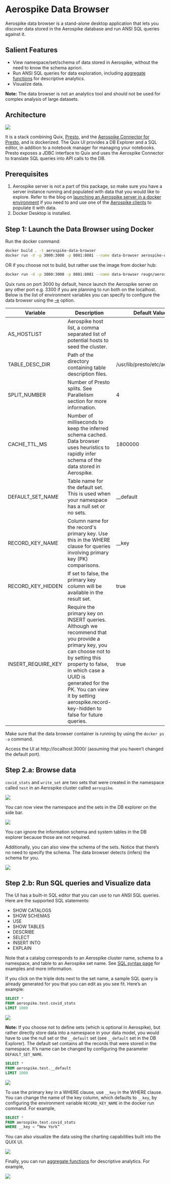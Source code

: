# Aerospike Data Browser

Aerospike data browser is a stand-alone desktop application that lets you discover data stored in the Aerospike database and run ANSI SQL queries against it.

## Salient Features
* View namespace/set/schema of data stored in Aerospike, without the need to know the schema apriori.
* Run ANSI SQL queries for data exploration, including [aggregate functions](https://trino.io/docs/current/functions/aggregate.html) for descriptive analytics.
* Visualize data.

**Note:** The data browser is not an analytics tool and should not be used for complex analysis of large datasets.

## Architecture
![](documentation/assets/data-browser-architecture.png)

It is a stack combining Quix, [Presto](https://trino.io/), and the [Aerospike Connector for Presto](https://www.aerospike.com/docs/connect/access/presto/index.html#), and is dockerized.
The Quix UI provides a DB Explorer and a SQL editor, in addition to a notebook manager for managing your notebooks.
Presto exposes a JDBC interface to Quix and uses the Aerospike Connector to translate SQL queries into API calls to the DB. 

## Prerequisites
1. Aerospike server is not a part of this package, so make sure you have a server instance running and populated with data that you would like to explore.
Refer to the blog on [launching an Aerospike server in a docker environment](https://dev.to/aerospike/getting-started-with-aerospike-on-docker-532f) if you need to and use one of the [Aerospike clients](https://www.aerospike.com/docs/client/) to populate it with data.
2. Docker Desktop is installed.

## Step 1: Launch the Data Browser using Docker
Run the docker command:
```bash
docker build . -t aerospike-data-browser
docker run -d -p 3000:3000 -p 8081:8081 --name data-browser aerospike-data-browser
```
OR if you choose not to build, but rather use the image from docker hub:
```bash
docker run -d -p 3000:3000 -p 8081:8081 --name data-browser reugn/aerospike-data-browser
```

Quix runs on port 3000 by default, hence launch the Aerospike server on any other port e.g. 3300 if you are planning to run both on the localhost.
Below is the list of environment variables you can specify to configure the data browser using the [-e](https://docs.docker.com/engine/reference/commandline/run/#set-environment-variables--e---env---env-file) option.

| Variable | Description | Default Value |
| --- | --- | --- |
| AS_HOSTLIST | Aerospike host list, a comma separated list of potential hosts to seed the cluster. |  |
| TABLE_DESC_DIR | Path of the directory containing table description files. | /usr/lib/presto/etc/aerospike |
| SPLIT_NUMBER | Number of Presto splits. See Parallelism section for more information. | 4 |
| CACHE_TTL_MS | Number of milliseconds to keep the inferred schema cached. Data browser uses heuristics to rapidly infer schema of the data stored in Aerospike. | 1800000 |
| DEFAULT_SET_NAME | Table name for the default set. This is used when your namespace has a null set or no sets. | __default |
| RECORD_KEY_NAME | Column name for the record's primary key. Use this in the WHERE clause for queries involving primary key (PK) comparisons. | __key |
| RECORD_KEY_HIDDEN | If set to false, the primary key column will be available in the result set. | true |
| INSERT_REQUIRE_KEY | Require the primary key on INSERT queries. Although we recommend that you provide a primary key, you can choose not to by setting this property to false, in which case a UUID is generated for the PK. You can view it by setting aerospike.record-key-hidden to false for future queries. | true |

Make sure that the data browser container is running by using the `docker ps -a` command.

Access the UI at http://localhost:3000/ (assuming that you haven’t changed the default port).

## Step 2.a: Browse data

`covid_stats` and `write_set` are two sets that were created in the namespace called `test` in an Aerospike cluster called `aerospike`.

![](documentation/assets/show-sets.png)

You can now view the namespace and the sets in the DB explorer on the side bar. 

![](documentation/assets/side-bar-1.png)

You can ignore the information schema and system tables in the DB explorer because those are not required.

Additionally, you can also view the schema of the sets. Notice that there’s no need to specify the schema. The data browser detects (infers) the schema for you.

![](documentation/assets/side-bar-2.png)

## Step 2.b: Run SQL queries and Visualize data

The UI has a built-in SQL editor that you can use to run ANSI SQL queries. Here are the supported SQL statements:
* SHOW CATALOGS
* SHOW SCHEMAS
* USE
* SHOW TABLES
* DESCRIBE
* SELECT 
* INSERT INTO
* EXPLAIN

Note that a catalog corresponds to an Aerospike cluster name, schema to a namespace, and table to an Aerospike set name.
See [SQL syntax page](https://trino.io/docs/current/sql.html#sql--page-root) for examples and more information.

If you click on the triple dots next to the set name, a sample SQL query is already generated for you that you can edit as you see fit. Here’s an example:

```sql
SELECT *
FROM aerospike.test.covid_stats
LIMIT 1000
```

![](documentation/assets/query-editor-1.png)

**Note:** If you choose not to define sets (which is optional in Aerospike), but rather directly store data into a namespace in your data model,
you would have to use the null set or the `__default` set (see `__default` set in the DB Explorer).  The default set contains all the records that were stored in the namespace.
It’s name can be changed by configuring the parameter `DEFAULT_SET_NAME`.

```sql
SELECT *
FROM aerospike.test.__default
LIMIT 1000
```

![](documentation/assets/query-editor-2.png)

To use the primary key in a WHERE clause, use `__key` in the WHERE clause. You can change the name of the key column, which defaults to `__key`, by configuring the environment variable `RECORD_KEY_NAME` in the docker run command. For example,

```sql
SELECT *
FROM aerospike.test.covid_stats
WHERE __key = “New York”
```

You can also visualize the data using the charting capabilities built into the QUIX UI.

![](documentation/assets/query-editor-3.png)

Finally, you can run [aggregate functions](https://trino.io/docs/current/functions/aggregate.html) for descriptive analytics. For example,

![](documentation/assets/query-editor-4.png)
